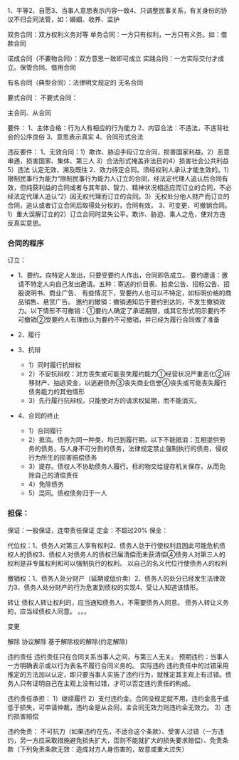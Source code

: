1、平等2、自愿3、当事人意思表示内容一致4、只调整民事关系，有关身份的协议不归合同法管，如：婚姻、收养、监护

双务合同：双方权利义务对等
单务合同：一方只有权利，一方只有义务。如：借款合同

诺成合同（不要物合同）：双方意思一致即可成立
实践合同：一方实际交付才成立。保管合同、借用合同

有名合同（典型合同）：法律明文规定的
无名合同

要式合同：
不要式合同：

主合同、从合同


要件：
1、主体合格：行为人有相应的行为能力
2、内容合法：不违法，不违背社会的公序良俗
3、意思表示真实
4、合同形式合法

违反要件：
1、无效合同：1）欺诈、胁迫手段订立合同，损害国家利益。2）恶意串通，损害国家、集体、第三人
3）合法形式掩盖非法目的4）损害社会公共利益5）违法
认定无效，溯及既往
2、效力待定合同。须经权利人承认才能生效的。1）限制民事行为能力“限制民事行为能力人订立的合同，经法定代理人追认后合同有效，但纯获利益的合同或者与其年龄、智力、精神状况相适应而订立的合同，不必经法定代理人追认”2）因无权代理而订立的合同。3）无权处分他人财产而订立的合同，追认或者订立合同后取得处分权的，合同有效。
3、可变更、可撤销合同。1）重大误解订立的2）订立合同时显失公平。欺诈、胁迫、乘人之危，使对方违反真实意思。


### 合同的程序
订立：
- 1、要约。向特定人发出，只要受要约人作出，合同即告成立。
         要约邀请：邀请不特定人向自己发出邀请。五种：寄送的价目表、拍卖公告、招标公告、招股说明书、商业广告、
          有些情况下，受要约人也可以不特定，如标明价格的商品销售、悬赏广告。
邀约的撤销：撤销通知后于要约到达的，不发生撤销效力。以下情形不可撤销：①要约人确定了承诺期限，或其它形式明示要约不可撤销②受要约人有理由认为要约不可撤销，并已经为履行合同做了准备

- 2、履行
- 3、抗辩
    - 1）同时履行抗辩权
    - 2）不安抗辩权：对方丧失或可能丧失履约能力①经营状况严重恶化②转移财产、抽逃资金，以逃避债务③丧失商业信誉④丧失或可能丧失履行债务能力的其他情形
    - 3）先行履行抗辩权。只能使对方的请求权延期，而不能消灭。

- 4、合同的终止
    - 1）合同履行
    - 2）抵消。债务为同一种类，均已到履行期。以下不能抵消：互相提供劳务的债务，与人身不可分割的债务，法律规定禁止强制执行的债务，侵权行为所生的损害赔偿债务
    - 3）提存。债权人不协助债务人履行。标的物交给提存机关保存，从而免除自己的清偿责任
    - 4）免除债务
    - 5）混同。债权债务归于一人

### 担保：
保证：一般保证，连带责任保证
定金：不超过20%
保全：

代位权：1、债务人对第三人享有权利2、债务人怠于行使权利且因此可能危机债权人的债权3、债权人对债务人的债权已届清偿而未获清偿④债务人对第三人的权利是非专属权利和可以强制执行的权利。
以自己的名义代位行使债务人的权利

撤销权：1、债务人处分财产（延期或低价卖）2、债务人的处分已经发生法律效力3、债务人处分财产的行为危害到债权的实现4、受让人知道该情形。

转让
债权人转让权利的，应当通知债务人，不需要债务人同意。
债务人转让义务的，应当经债权人同意。
。。。

变更


解除
协议解除
基于解除权的解除(约定解除)

违约责任
违约责任只在合同关系当事人之间，与第三人无关。
预期违约：当事人一方明确表示或以行为表名不履行合同义务的。
实际违约
违约责任中的过错采用推定的方法加以认定，即只要当事人实施了违约行为，就推定其主观上有过错。债务人只有证明自己在主观上没有过错，才可以否定违约责任的构成。

违约责任承担：
1）继续履行
2）支付违约金。合同没规定就不用，违约金高于或低于损失，可申请仲裁，违约金是从合同，主合同无效力则违约金无效力。
3）违约损害赔偿

违约免责：
不可抗力（如果违约在先，不适合这个条款）、受害人过错（一方违约，另一方应采取措施避免损失扩大，否则不能就扩大的损失要求赔偿）、免责条款（下列免责条款无效：造成对方人身伤害的，故意或重大过失）
